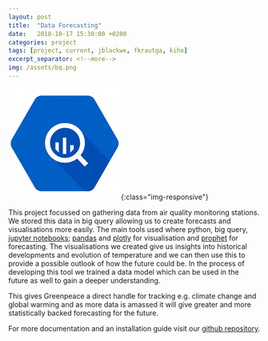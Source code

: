 ```yaml
---
layout: post
title:  "Data Forecasting"
date:   2018-10-17 15:30:00 +0200
categories: project
tags: [project, current, jblackwe, fkrautga, kiho]
excerpt_separator: <!--more-->
img: /assets/bq.png
---
```

![Big Data](/assets/bq.png){:class="img-responsive"}


This project focussed on gathering data from air quality monitoring stations. We stored this data in big query allowing us to create forecasts and visualisations more easily. The main tools used where python, big query, [jupyter notebooks](http://jupyter.org/); [pandas](https://pandas.pydata.org/) and [plotly](https://github.com/plotly) for visualisation and [prophet](https://github.com/facebook/prophet) for forecasting. The visualisations we created give us insights into historical developments and evolution of temperature and we can then use this to provide a possible outlook of how the future could be. In the process of developing this tool we trained a data model  which can be used in the future as well to gain a deeper understanding. 

This gives Greenpeace a direct handle for tracking e.g. climate change and global warming and as more data is amassed it will give greater and more statistically backed forecasting for the future.

For more documentation and an installation guide visit our  [github repository](https://github.com/greenpeace/AQMesh). 
